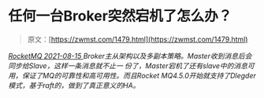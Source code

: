 <!--yml
category: 未分类
date: 0001-01-01 00:00:00
--->

# 任何一台Broker突然宕机了怎么办？

> 原文：[https://zwmst.com/1479.html](https://zwmst.com/1479.html)

   [ *RocketMQ* ](https://zwmst.com/rocketmq)*[ <time datetime="2021-08-15T11:37:57+08:00"> 2021-08-15 </time> ](https://zwmst.com/1479.html)  Broker主从架构以及多副本策略。Master收到消息后会同步给Slave，这样一条消息就不止一 份了，Master宕机了还有slave中的消息可用，保证了MQ的可靠性和高可用性。而且Rocket MQ4.5.0开始就支持了Dlegder模式，基于raft的，做到了真正意义的HA。*
